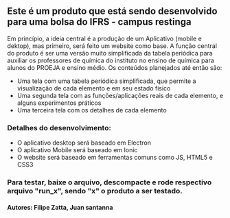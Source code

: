 ## Este é um produto que está sendo desenvolvido para uma bolsa do IFRS - campus restinga

Em princípio, a ideia central é a produção de um Aplicativo (mobile e dektop), mas primeiro, será feito um website como base. A função central do produto é ser uma versão muito simplificada da tabela periódica para auxiliar os professores de química do instituto no ensino de química para alunos do PROEJA e ensino médio. Os conteúdos planejados até então são:
- Uma tela com uma tabela periódica simplificada, que permite a visualização de cada elemento e em seu estado físico
- Uma segunda tela com as funções/aplicações reais de cada elemento, e alguns experimentos práticos
- Uma terceira tela com os detalhes de cada elemento

### Detalhes do desenvolvimento:
- O aplicativo desktop será baseado em Electron
- O aplicativo Mobile será baseado em Ionic
- O website será baseado em ferramentas comuns como JS, HTML5 e CSS3

### Para testar, baixe o arquivo, descompacte e rode respectivo arquivo "run_x", sendo "x" o produto a ser testado.

#### Autores: Filipe Zatta, Juan santanna
